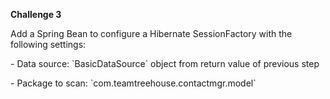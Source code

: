 <b>Challenge 3</b>
<p>Add a Spring Bean to configure a Hibernate SessionFactory with the following settings:</p>
<p>- Data source: `BasicDataSource` object from return value of previous step</p>
<p>- Package to scan: `com.teamtreehouse.contactmgr.model`</p>
